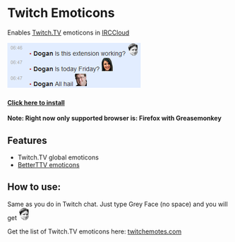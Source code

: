 # Twitch Emoticons
Enables [Twitch.TV](http://www.twitch.tv/) emoticons in [IRCCloud](https://www.irccloud.com/)

![Screenshot](extras/screenshot.png)

#### [Click here to install](https://github.com/dogancelik/irccloud-twitch-emoticons/raw/master/build/twitch_emoticons.user.js)
**Note: Right now only supported browser is: Firefox with Greasemonkey**

## Features
* Twitch.TV global emoticons
* [BetterTTV emoticons](https://nightdev.com/betterttv/faces.php)

## How to use:
Same as you do in Twitch chat. Just type Grey Face (no space) and you will get ![Grey Face](extras/greyface.png)

Get the list of Twitch.TV emoticons here: [twitchemotes.com](http://twitchemotes.com/)
